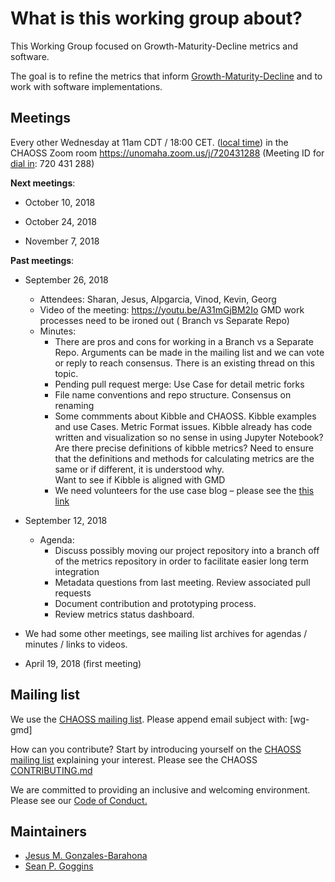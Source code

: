 # What is this working group about?
This Working Group focused on Growth-Maturity-Decline metrics and software.

The goal is to refine the metrics that inform [Growth-Maturity-Decline][gmd] and to work with software implementations.

[gmd]: https://github.com/chaoss/metrics/blob/master/2_Growth-Maturity-Decline.md

## Meetings
Every other Wednesday at 11am CDT / 18:00 CET. ([local time](http://www.thetimezoneconverter.com/?t=11am&tz=Chicago&)) in the CHAOSS Zoom room https://unomaha.zoom.us/j/720431288 (Meeting ID for [dial in](https://unomaha.zoom.us/zoomconference?m=DKGo2mmIuOv9xSjphoGZZmYKxr5HFrS9): 720 431 288)

**Next meetings**:

* October 10, 2018

* October 24, 2018

* November 7, 2018

**Past meetings**:

* September 26, 2018

  - Attendees: Sharan, Jesus, Alpgarcia, Vinod, Kevin, Georg
  - Video of the meeting: https://youtu.be/A31mGjBM2Io
    GMD work processes need to be ironed out ( Branch vs Separate Repo)
  - Minutes:
    - There are pros and cons for working in a Branch vs a Separate Repo.
Arguments can be made in the mailing list and we can vote or reply to reach consensus.
There is an existing thread on this topic.
    - Pending pull request merge: Use Case for detail metric forks
    - File name conventions and repo structure. Consensus on renaming
    - Some commments about Kibble and CHAOSS. Kibble examples and use Cases.
Metric Format issues.
Kibble already has code written and visualization so no sense in using Jupyter Notebook?
Are there precise definitions of kibble metrics?
Need to ensure that the definitions and methods for calculating metrics are the same or if different, it is understood why.  
Want to see if Kibble is aligned with GMD
    - We need volunteers for the use case blog – please see the
    [this link](https://docs.google.com/document/d/1p9FZM6rixjiEsxXQ7Ij-mbGCJKm_OrOQ6nd3oIBRnto/edit?usp=sharing)

 
* September 12, 2018

  - Agenda:
    - Discuss possibly moving our project repository into a branch off of the metrics repository in order to facilitate easier long term integration
    - Metadata questions from last meeting. Review associated pull requests
    - Document contribution and prototyping process.
    - Review metrics status dashboard. 

* We had some other meetings, see mailing list archives for agendas / minutes / links to videos.
  
* April 19, 2018 (first meeting)

## Mailing list
We use the [CHAOSS mailing list](https://chaoss.community/participate/#user-content-join-the-mailing-list).
Please append email subject with: [wg-gmd]

How can you contribute? Start by introducing yourself on the [CHAOSS mailing list](https://chaoss.community/participate/#user-content-join-the-mailing-list) explaining your interest. Please see the CHAOSS [CONTRIBUTING.md](https://github.com/chaoss/governance/blob/master/CONTRIBUTING.md)

We are committed to providing an inclusive and welcoming environment. Please see our [Code of Conduct.](https://github.com/chaoss/governance/blob/master/code-of-conduct.md)

## Maintainers
- [Jesus M. Gonzales-Barahona](https://github.com/jgbarah)
- [Sean P. Goggins](https://github.com/sgoggins)
